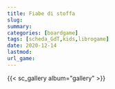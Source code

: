 ```yaml
---
title: Fiabe di stoffa
slug: 
summary: 
categories: [boardgame]
tags: [scheda_GdT,kids,librogame]
date: 2020-12-14
lastmod: 
url_game: 
---
```



{{< sc_gallery album="gallery" >}}